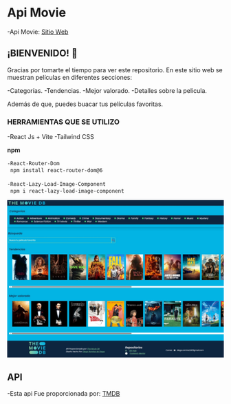 # Api Movie

-Api Movie: [Sitio Web](https://diego2drm.github.io/apiMovies/)

## ¡BIENVENIDO! 👋

Gracias por tomarte el tiempo para ver este repositorio.
En este sitio web se muestran películas en diferentes secciones:

-Categorías.
-Tendencias.
-Mejor valorado.
-Detalles sobre la pelicula.

Además de que, puedes buacar tus películas favoritas.

### **HERRAMIENTAS QUE SE UTILIZO**
-React Js + Vite
-Tailwind CSS

**npm**
```
-React-Router-Dom
 npm install react-router-dom@6

-React-Lazy-Load-Image-Component
 npm i react-lazy-load-image-component

```

![](./src/assets/screenshot.jpeg)


## API

-Esta api Fue proporcionada por: [TMDB](https://developer.themoviedb.org/reference/intro/authentication)